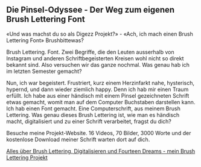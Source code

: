 ## Die Pinsel-Odyssee - Der Weg zum eigenen Brush Lettering Font

«Und was machst du so als Digezz Projekt?» - «Ach, ich mach einen Brush Lettering Font» Brushbittewas?

Brush Lettering. Font. Zwei Begriffe, die den Leuten ausserhalb von Instagram und anderen Schriftbegeisterten Kreisen wohl nicht so direkt bekannt sind.
Also versuchen wir das ganze nochmal. Was genau hab ich im letzten Semester gemacht?

Nun, ich war begeistert. Frustriert, kurz einem Herzinfarkt nahe, hysterisch, hypernd, und dann wieder ziemlich happy. Denn ich hab mir einen Traum erfüllt.
Ich habe aus einer händisch mit einem Pinsel gezeichneten Schrift etwas gemacht, womit man auf dem Computer Buchstaben darstellen kann. Ich hab einen Font gemacht. Eine Computerschrift, aus meinem Brush Lettering.
Was genau dieses Brush Lettering ist, wie man es händisch macht, digitalisiert und zu einer Schrift verarbeitet, fragst du dich?

Besuche meine Projekt-Website. 16 Videos, 70 Bilder, 3000 Worte und der kostenlose Download meiner Schrift warten dort auf dich.

[Alles über Brush Lettering, Digitalisieren und Fourteen Dreams - mein Brush Lettering Projekt](http://halfapx.com/font-project/)
